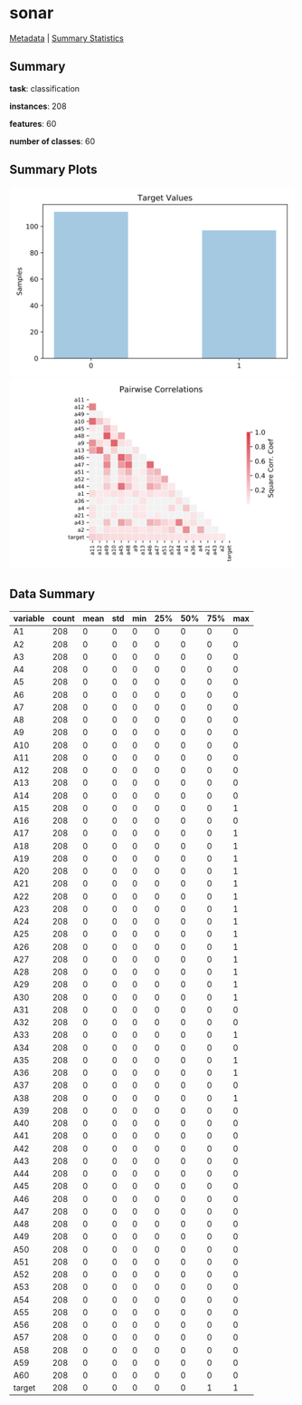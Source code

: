 # sonar

[Metadata](metadata.yaml) | [Summary Statistics](summary_stats.csv)

## Summary

**task**: classification

**instances**: 208

**features**: 60

**number of classes**: 60

## Summary Plots

![Labels](label.svg)
![Corr](corr.svg)

## Data Summary

|	variable	|	count	|	mean	|	std	|	min	|	25%	|	50%	|	75%	|	max|
| --- | --- | --- | --- | --- | --- | --- | --- | --- |
|	A1	|	208	|	0	|	0	|	0	|	0	|	0	|	0	|	0
|	A2	|	208	|	0	|	0	|	0	|	0	|	0	|	0	|	0
|	A3	|	208	|	0	|	0	|	0	|	0	|	0	|	0	|	0
|	A4	|	208	|	0	|	0	|	0	|	0	|	0	|	0	|	0
|	A5	|	208	|	0	|	0	|	0	|	0	|	0	|	0	|	0
|	A6	|	208	|	0	|	0	|	0	|	0	|	0	|	0	|	0
|	A7	|	208	|	0	|	0	|	0	|	0	|	0	|	0	|	0
|	A8	|	208	|	0	|	0	|	0	|	0	|	0	|	0	|	0
|	A9	|	208	|	0	|	0	|	0	|	0	|	0	|	0	|	0
|	A10	|	208	|	0	|	0	|	0	|	0	|	0	|	0	|	0
|	A11	|	208	|	0	|	0	|	0	|	0	|	0	|	0	|	0
|	A12	|	208	|	0	|	0	|	0	|	0	|	0	|	0	|	0
|	A13	|	208	|	0	|	0	|	0	|	0	|	0	|	0	|	0
|	A14	|	208	|	0	|	0	|	0	|	0	|	0	|	0	|	0
|	A15	|	208	|	0	|	0	|	0	|	0	|	0	|	0	|	1
|	A16	|	208	|	0	|	0	|	0	|	0	|	0	|	0	|	0
|	A17	|	208	|	0	|	0	|	0	|	0	|	0	|	0	|	1
|	A18	|	208	|	0	|	0	|	0	|	0	|	0	|	0	|	1
|	A19	|	208	|	0	|	0	|	0	|	0	|	0	|	0	|	1
|	A20	|	208	|	0	|	0	|	0	|	0	|	0	|	0	|	1
|	A21	|	208	|	0	|	0	|	0	|	0	|	0	|	0	|	1
|	A22	|	208	|	0	|	0	|	0	|	0	|	0	|	0	|	1
|	A23	|	208	|	0	|	0	|	0	|	0	|	0	|	0	|	1
|	A24	|	208	|	0	|	0	|	0	|	0	|	0	|	0	|	1
|	A25	|	208	|	0	|	0	|	0	|	0	|	0	|	0	|	1
|	A26	|	208	|	0	|	0	|	0	|	0	|	0	|	0	|	1
|	A27	|	208	|	0	|	0	|	0	|	0	|	0	|	0	|	1
|	A28	|	208	|	0	|	0	|	0	|	0	|	0	|	0	|	1
|	A29	|	208	|	0	|	0	|	0	|	0	|	0	|	0	|	1
|	A30	|	208	|	0	|	0	|	0	|	0	|	0	|	0	|	1
|	A31	|	208	|	0	|	0	|	0	|	0	|	0	|	0	|	0
|	A32	|	208	|	0	|	0	|	0	|	0	|	0	|	0	|	0
|	A33	|	208	|	0	|	0	|	0	|	0	|	0	|	0	|	1
|	A34	|	208	|	0	|	0	|	0	|	0	|	0	|	0	|	0
|	A35	|	208	|	0	|	0	|	0	|	0	|	0	|	0	|	1
|	A36	|	208	|	0	|	0	|	0	|	0	|	0	|	0	|	1
|	A37	|	208	|	0	|	0	|	0	|	0	|	0	|	0	|	0
|	A38	|	208	|	0	|	0	|	0	|	0	|	0	|	0	|	1
|	A39	|	208	|	0	|	0	|	0	|	0	|	0	|	0	|	0
|	A40	|	208	|	0	|	0	|	0	|	0	|	0	|	0	|	0
|	A41	|	208	|	0	|	0	|	0	|	0	|	0	|	0	|	0
|	A42	|	208	|	0	|	0	|	0	|	0	|	0	|	0	|	0
|	A43	|	208	|	0	|	0	|	0	|	0	|	0	|	0	|	0
|	A44	|	208	|	0	|	0	|	0	|	0	|	0	|	0	|	0
|	A45	|	208	|	0	|	0	|	0	|	0	|	0	|	0	|	0
|	A46	|	208	|	0	|	0	|	0	|	0	|	0	|	0	|	0
|	A47	|	208	|	0	|	0	|	0	|	0	|	0	|	0	|	0
|	A48	|	208	|	0	|	0	|	0	|	0	|	0	|	0	|	0
|	A49	|	208	|	0	|	0	|	0	|	0	|	0	|	0	|	0
|	A50	|	208	|	0	|	0	|	0	|	0	|	0	|	0	|	0
|	A51	|	208	|	0	|	0	|	0	|	0	|	0	|	0	|	0
|	A52	|	208	|	0	|	0	|	0	|	0	|	0	|	0	|	0
|	A53	|	208	|	0	|	0	|	0	|	0	|	0	|	0	|	0
|	A54	|	208	|	0	|	0	|	0	|	0	|	0	|	0	|	0
|	A55	|	208	|	0	|	0	|	0	|	0	|	0	|	0	|	0
|	A56	|	208	|	0	|	0	|	0	|	0	|	0	|	0	|	0
|	A57	|	208	|	0	|	0	|	0	|	0	|	0	|	0	|	0
|	A58	|	208	|	0	|	0	|	0	|	0	|	0	|	0	|	0
|	A59	|	208	|	0	|	0	|	0	|	0	|	0	|	0	|	0
|	A60	|	208	|	0	|	0	|	0	|	0	|	0	|	0	|	0
|	target	|	208	|	0	|	0	|	0	|	0	|	0	|	1	|	1
